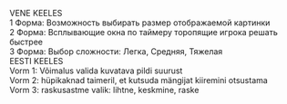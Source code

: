 VENE KEELES <br>
1 Форма: Возможность выбирать размер отображаемой картинки <br>
2 Форма: Всплывающие окна по таймеру торопящие игрока решать быстрее <br>
3 Форма: Выбор сложности: Легка, Средняя, Тяжелая <br>
EESTI KEELES <br>
Vorm 1: Võimalus valida kuvatava pildi suurust <br>
Vorm 2: hüpikaknad taimeril, et kutsuda mängijat kiiremini otsustama <br>
Vorm 3: raskusastme valik: lihtne, keskmine, raske <br>
